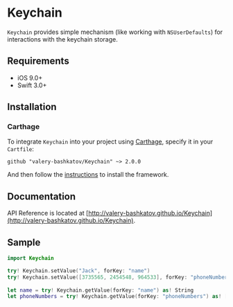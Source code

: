 # Keychain
`Keychain` provides simple mechanism (like working with `NSUserDefaults`) for interactions with the keychain storage.

## Requirements
- iOS 9.0+
- Swift 3.0+

## Installation
### Carthage
To integrate `Keychain` into your project using [Carthage](https://github.com/Carthage/Carthage), specify it in your `Cartfile`:

```
github "valery-bashkatov/Keychain" ~> 2.0.0
```

And then follow the [instructions](https://github.com/Carthage/Carthage#if-youre-building-for-ios-tvos-or-watchos) to install the framework.

## Documentation
API Reference is located at [http://valery-bashkatov.github.io/Keychain](http://valery-bashkatov.github.io/Keychain).

## Sample
```swift
import Keychain

try! Keychain.setValue("Jack", forKey: "name")
try! Keychain.setValue([3735565, 2454548, 964533], forKey: "phoneNumbers")
        
let name = try! Keychain.getValue(forKey: "name") as! String
let phoneNumbers = try! Keychain.getValue(forKey: "phoneNumbers") as! [Int]
```